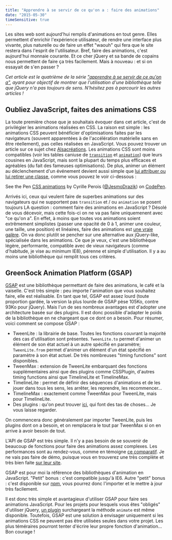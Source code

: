 ```yaml
---
title: "Apprendre à se servir de ce qu'on a : faire des animations"
date: "2015-05-30"
timeSensitive: true
---
```


Les sites web sont aujourd'hui remplis d'animations en tout genre. Elles
permettent d'enrichir l'expérience utilisateur, de rendre une interface plus
vivante, plus naturelle ou de faire un effet "waouh" qui fera que le site
restera dans l'esprit de l'utilisateur. Bref, faire des animations, c'est
aujourd'hui monnaie courante. Et ce cher jQuery et sa bande de copains nous
permettent de faire ça très facilement. Mais à nouveau : et si on essayait de
s'en passer ?

_Cet article est le quatrième de la série ["apprendre à se servir de ce qu'on
a"](/articles/apprendre-a-se-servir-de-ce-quon-a), ayant pour objectif de
montrer que l'utilisation d'une bibliothèque telle que jQuery n'a pas toujours
de sens. N'hésitez pas à parcourir les autres articles !_

## Oubliez JavaScript, faites des animations CSS

La toute première chose que je souhaitais évoquer dans cet article, c'est de
privilégier les animations réalisées en CSS. La raison est simple : les
animations CSS peuvent bénéficier d'optimisations faites par les navigateurs
(souvent apparentées à de l'accélération matérielle sans en être réellement),
pas celles réalisées en JavaScript. Vous pouvez trouver un article sur ce sujet
chez
[Alsacréations](http://www.alsacreations.com/astuce/lire/1565-acceleration-materielle-au-service-de-vos-animations-css.html).
Les animations CSS sont moins compatibles (voir les tables caniuse de
[`transition`](http://caniuse.com/#feat=css-transitions) et
[`animation`](http://caniuse.com/#feat=css-animation)) que leurs cousines en
JavaScript, mais sont la plupart du temps plus efficaces et agréables (du fait
des fameuses optimisations). De plus, animer un élément au déclenchement d'un
événement devient aussi simple que [lui attribuer ou lui retirer une
classe](/articles/apprendre-a-se-servir-de-ce-quon-a-manipuler-styles-elements/),
comme vous pouvez le voir ci-dessous :

<p data-height="268" data-theme-id="15557" data-slug-hash="wagdmZ" data-default-tab="result" data-user="JesmoDrazik" class='codepen'>See the Pen <a href='http://codepen.io/JesmoDrazik/pen/wagdmZ/'>CSS animations</a> by Cyrille Perois (<a href='http://codepen.io/JesmoDrazik'>@JesmoDrazik</a>) on <a href='http://codepen.io'>CodePen</a>.</p>
<script async src="//assets.codepen.io/assets/embed/ei.js"></script>

Arrivés ici, ceux qui veulent faire de superbes animations sur des navigateurs
qui ne supportent pas `transition` et / ou `animation` se posent toujours LA
question : comment faire des animations en JavaScript ? Désolé de vous
décevoir, mais cette fois-ci on ne va pas faire uniquemenent avec "ce qu'on a".
En effet, à moins que toutes vos animations soient extrêmement simplistes
(passer une opacité de 0 à 1, animer une couleur, une taille, une position) et
linéaires, faire des animations est [une vraie
galère](http://javascript.info/tutorial/animation). On va donc plutôt se
pencher sur une alternative aux jQuery-like, spécialisée dans les animations.
Ce que je veux, c'est une bibliothèque légère, performante, compatible avec de
vieux navigateurs (comme d'habitude, je vise au minimum IE8), pérenne et simple
d'utilisation. Il y a au moins une bibliothèque qui remplit tous ces critères.

## GreenSock Animation Platform (GSAP)

[GSAP](http://greensock.com/gsap) est une bibliothèque permettant de faire des
animations, le café et la vaiselle. C'est très simple : peu importe l'animation
que vous souhaitez faire, elle est réalisable. En tant que tel, GSAP est assez
lourd (toute proportion gardée, la version la plus lourde de GSAP pèse 105Ko,
contre 93Ko pour jQuery). Mais l'un de ses nombreux avantages est d'adopter une
architecture basée sur des plugins. Il est donc possible d'adapter le poids de
la bibliothèque en ne chargeant que ce dont on a besoin. Pour résumer, voici
comment se compose GSAP :

* TweenLite : la librairie de base. Toutes les fonctions couvrant la majorité
  des cas d'utilisation sont présentes. `TweenLite.to` permet d'animer un élément
  de son état actuel à un autre spécifié en paramètre; `TweenLite.from` permet
  d'animer un élément d'un état spécifié en paramètre à son état actuel. De très
  nombreuses "timing functions" sont disponibles.
* TweenMax : extension de TweenLite embarquant des fonctions supplémentaires
  ainsi que des plugins comme CSSPlugin, d'autres timing functions ainsi que
  TimelineLite et TimelineMax.
* TimelineLite : permet de définir des séquences d'animations et de les jouer
  dans tous les sens, les arrêter, les reprendre, les recommencer...
* TimelineMax : exactement comme TweenMax pour TweenLite, mais pour
  TimelineLite.
* Des plugins : qu'on peut trouver [ici](https://greensock.com/plugins/), qui
  font des tas de choses... Je vous laisse regarder.

On commencera donc généralement par importer TweenLite, puis les plugins dont
on a besoin, et on remplacera le tout par TweenMax si on en arrive à avoir
besoin de tout.

L'API de GSAP est très simple. Il n'y a pas besoin de se souvenir de beaucoup
de fonctions pour faire des animations assez complexes. Les performances sont
au rendez-vous, comme en témoigne [ce
comparatif](http://greensock.com/js/speed.html). Je ne vais pas faire de démo,
puisque vous en trouverez une très complète et très bien faite [sur leur
site](http://greensock.com/jump-start-js).

GSAP est pour moi la référence des bibliothèques d'animation en JavaScript.
"Petit" bonus : c'est compatible jusqu'à IE6. Autre "petit" bonus : c'est
disponible sur [npm](https://www.npmjs.com/package/gsap), vous pourrez donc
l'importer et le mettre à jour très facilement.

Il est donc très simple et avantagieux d'utiliser GSAP pour faire ses
animations JavaScript. Pour les projets pour lesquels vous êtes "obligés"
d'utiliser jQuery, [un plugin](http://greensock.com/jquery-gsap-plugin)
surchargeant la méthode `animate` est même disponible. Toutefois, GSAP est une
solution à envisager uniquement si les animations CSS ne peuvent pas être
utilisées seules dans votre projet. Les plus téméraires pourront tenter
d'écrire leur propre fonction d'animation... Bon courage !
